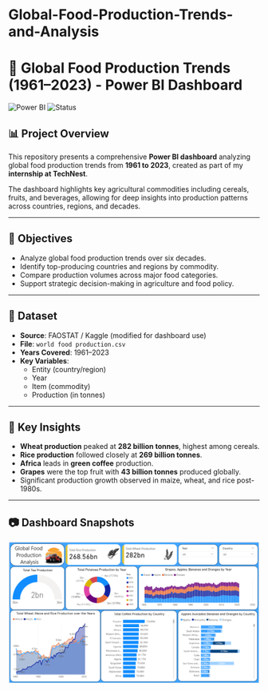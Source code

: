 # Global-Food-Production-Trends-and-Analysis

# 🌾 Global Food Production Trends (1961–2023) - Power BI Dashboard

![Power BI](https://img.shields.io/badge/Tool-PowerBI-blue) ![Status](https://img.shields.io/badge/Status-Completed-green)

## 📊 Project Overview

This repository presents a comprehensive **Power BI dashboard** analyzing global food production trends from **1961 to 2023**, created as part of my **internship at TechNest**.

The dashboard highlights key agricultural commodities including cereals, fruits, and beverages, allowing for deep insights into production patterns across countries, regions, and decades.

---

## 🧠 Objectives

- Analyze global food production trends over six decades.
- Identify top-producing countries and regions by commodity.
- Compare production volumes across major food categories.
- Support strategic decision-making in agriculture and food policy.

---

## 📂 Dataset

- **Source**: FAOSTAT / Kaggle (modified for dashboard use)
- **File**: `world food production.csv`
- **Years Covered**: 1961–2023
- **Key Variables**:
  - Entity (country/region)
  - Year
  - Item (commodity)
  - Production (in tonnes)

---

## 📌 Key Insights

- **Wheat production** peaked at **282 billion tonnes**, highest among cereals.
- **Rice production** followed closely at **269 billion tonnes**.
- **Africa** leads in **green coffee** production.
- **Grapes** were the top fruit with **43 billion tonnes** produced globally.
- Significant production growth observed in maize, wheat, and rice post-1980s.

---

## 📷 Dashboard Snapshots

![Dashboard](https://github.com/Harsh4AP/Global-Food-Production-Trends-and-Analysis/blob/main/7.%20Project%20Documentation%20and%20Demonstration/Dashboard%20Screenshot.png)

